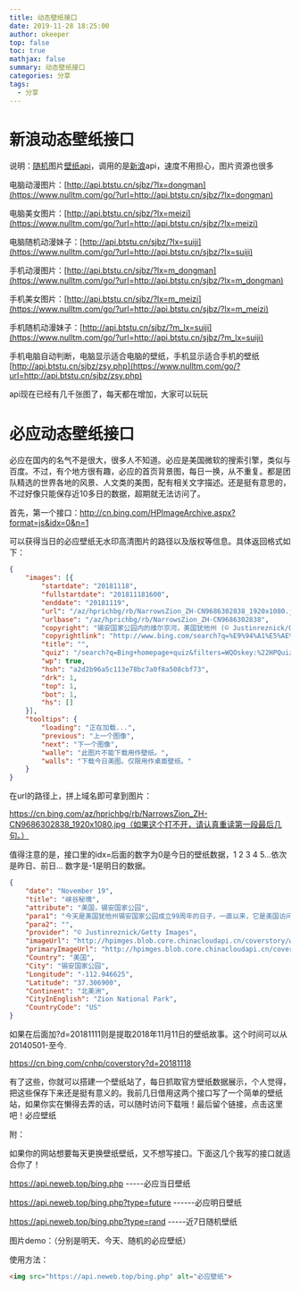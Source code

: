 ```yaml
---
title: 动态壁纸接口
date: 2019-11-28 18:25:00
author: okeeper
top: false
toc: true
mathjax: false
summary: 动态壁纸接口
categories: 分享
tags:
  - 分享
---
```


# 新浪动态壁纸接口

说明：[随机](https://www.nulltm.com/tag/随机)图片[壁纸](https://www.nulltm.com/tag/壁纸)[api](https://www.nulltm.com/tag/api)，调用的是[新浪](https://www.nulltm.com/tag/新浪)api，速度不用担心，图片资源也很多

电脑动漫图片：[http://api.btstu.cn/sjbz/?lx=dongman](https://www.nulltm.com/go/?url=http://api.btstu.cn/sjbz/?lx=dongman)

电脑美女图片：[http://api.btstu.cn/sjbz/?lx=meizi](https://www.nulltm.com/go/?url=http://api.btstu.cn/sjbz/?lx=meizi)

电脑随机动漫妹子：[http://api.btstu.cn/sjbz/?lx=suiji](https://www.nulltm.com/go/?url=http://api.btstu.cn/sjbz/?lx=suiji)

手机动漫图片：[http://api.btstu.cn/sjbz/?lx=m_dongman](https://www.nulltm.com/go/?url=http://api.btstu.cn/sjbz/?lx=m_dongman)

手机美女图片：[http://api.btstu.cn/sjbz/?lx=m_meizi](https://www.nulltm.com/go/?url=http://api.btstu.cn/sjbz/?lx=m_meizi)

手机随机动漫妹子：[http://api.btstu.cn/sjbz/?m_lx=suiji](https://www.nulltm.com/go/?url=http://api.btstu.cn/sjbz/?m_lx=suiji)

手机电脑自动判断，电脑显示适合电脑的壁纸，手机显示适合手机的壁纸 [http://api.btstu.cn/sjbz/zsy.php](https://www.nulltm.com/go/?url=http://api.btstu.cn/sjbz/zsy.php)

api现在已经有几千张图了，每天都在增加，大家可以玩玩

# 必应动态壁纸接口

必应在国内的名气不是很大，很多人不知道。必应是美国微软的搜索引擎，类似与百度。不过，有个地方很有趣，必应的首页背景图，每日一换，从不重复。都是团队精选的世界各地的风景、人文类的美图，配有相关文字描述。还是挺有意思的，不过好像只能保存近10多日的数据，超期就无法访问了。

首先，第一个接口：http://cn.bing.com/HPImageArchive.aspx?format=js&idx=0&n=1

可以获得当日的必应壁纸无水印高清图片的路径以及版权等信息。具体返回格式如下：

```json
{
    "images": [{
        "startdate": "20181118",
        "fullstartdate": "201811181600",
        "enddate": "20181119",
        "url": "/az/hprichbg/rb/NarrowsZion_ZH-CN9686302838_1920x1080.jpg",
        "urlbase": "/az/hprichbg/rb/NarrowsZion_ZH-CN9686302838",
        "copyright": "锡安国家公园内的维尔京河，美国犹他州 (© Justinreznick/Getty Images)",
        "copyrightlink": "http://www.bing.com/search?q=%E9%94%A1%E5%AE%89%E5%9B%BD%E5%AE%B6%E5%85%AC%E5%9B%AD&form=hpcapt&mkt=zh-cn",
        "title": "",
        "quiz": "/search?q=Bing+homepage+quiz&filters=WQOskey:%22HPQuiz_20181118_NarrowsZion%22&FORM=HPQUIZ",
        "wp": true,
        "hsh": "a2d2b96a5c113e78bc7a0f8a508cbf73",
        "drk": 1,
        "top": 1,
        "bot": 1,
        "hs": []
    }],
    "tooltips": {
        "loading": "正在加载...",
        "previous": "上一个图像",
        "next": "下一个图像",
        "walle": "此图片不能下载用作壁纸。",
        "walls": "下载今日美图。仅限用作桌面壁纸。"
    }
}
```

在url的路径上，拼上域名即可拿到图片：

https://cn.bing.com/az/hprichbg/rb/NarrowsZion_ZH-CN9686302838_1920x1080.jpg（如果这个打不开，请认真重读第一段最后几句。）

值得注意的是，接口里的idx=后面的数字为0是今日的壁纸数据，1 2  3  4  5...依次是昨日、前日...   数字是-1是明日的数据。

```json
{
    "date": "November 19",
    "title": "峡谷秘境",
    "attribute": "美国，锡安国家公园",
    "para1": "今天是美国犹他州锡安国家公园成立99周年的日子，一直以来，它是美国访问量最大的国家公园之一。这里到处都是令人惊叹的西南风景，包括锡安峡谷。壁纸中的地方叫做纳罗斯水道，它是一条穿过峡谷十分狭窄的小径，有的地方甚至只能勉强过一个人，而且有时需要淌着水行走。虽然这个时候水有点冷，但是这里的景色，一个转弯一个惊喜。",
    "para2": "",
    "provider": "© Justinreznick/Getty Images",
    "imageUrl": "http://hpimges.blob.core.chinacloudapi.cn/coverstory/watermark_narrowszion_zh-cn9686302838_1920x1080.jpg",
    "primaryImageUrl": "http://hpimges.blob.core.chinacloudapi.cn/coverstory/watermark_narrowszion_zh-cn9686302838_1920x1080.jpg",
    "Country": "美国",
    "City": "锡安国家公园",
    "Longitude": "-112.946625",
    "Latitude": "37.306900",
    "Continent": "北美洲",
    "CityInEnglish": "Zion National Park",
    "CountryCode": "US"
}
```

如果在后面加?d=20181111则是提取2018年11月11日的壁纸故事。这个时间可以从20140501-至今.

https://cn.bing.com/cnhp/coverstory?d=20181118

有了这些，你就可以搭建一个壁纸站了，每日抓取官方壁纸数据展示，个人觉得，把这些保存下来还是挺有意义的。我前几日借用这两个接口写了一个简单的壁纸站，如果你实在懒得去弄的话，可以随时访问下载哦！最后留个链接，点击这里吧！必应壁纸

附：

如果你的网站想要每天更换壁纸壁纸，又不想写接口。下面这几个我写的接口就适合你了！

https://api.neweb.top/bing.php   -----必应当日壁纸

https://api.neweb.top/bing.php?type=future   ------必应明日壁纸

https://api.neweb.top/bing.php?type=rand   -----近7日随机壁纸

图片demo：（分别是明天、今天、随机的必应壁纸）

使用方法：

```html
<img src="https://api.neweb.top/bing.php" alt="必应壁纸">
```